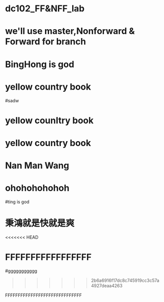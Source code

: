 # dc102_FF&NFF_lab
# we'll use master,Nonforward & Forward for branch
# BingHong is god
# yellow country book
#sadw
# yellow counItry book
# yellow country book
# Nan Man Wang
# ohohohohohoh
#ting is god
# 秉鴻就是快就是爽
<<<<<<< HEAD

FFFFFFFFFFFFFFFFF
=======
#ggggggggggg
>>>>>>> 2b6a6916f17dc8c745919cc3c57a4927deaa4263











FFFFFFFFFFFFFFFFFFFFFFFFFFFFFF
